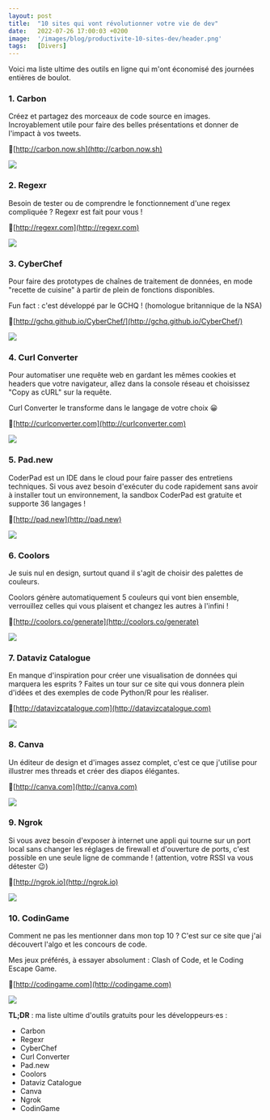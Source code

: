 ```yaml
---
layout: post
title:  "10 sites qui vont révolutionner votre vie de dev"
date:   2022-07-26 17:00:03 +0200
image:  '/images/blog/productivite-10-sites-dev/header.png'
tags:   [Divers]
---
```


Voici ma liste ultime des outils en ligne qui m'ont économisé des journées entières de boulot.

### 1. Carbon

Créez et partagez des morceaux de code source en images. Incroyablement utile pour faire des belles présentations et donner de l'impact à vos tweets.

🔗[http://carbon.now.sh](http://carbon.now.sh) 

<div class="gallery-box">
  <div class="gallery">
  <img src="/images/blog/productivite-10-sites-dev/1551945450034438144-FYlpaRQX0AIjbme.jpg" draggable="false">
  </div>
</div>

### 2. Regexr

Besoin de tester ou de comprendre le fonctionnement d'une regex compliquée ? Regexr est fait pour vous !

🔗[http://regexr.com](http://regexr.com) 

<div class="gallery-box">
  <div class="gallery">
  <img src="/images/blog/productivite-10-sites-dev/1551945452597268480-FYlwZirXwAAKnck.jpg" draggable="false">
  </div>
</div>

### 3. CyberChef

Pour faire des prototypes de chaînes de traitement de données, en mode "recette de cuisine" à partir de plein de fonctions disponibles.

Fun fact : c'est développé par le GCHQ ! (homologue britannique de la NSA)

🔗[http://gchq.github.io/CyberChef/](http://gchq.github.io/CyberChef/) 

<div class="gallery-box">
  <div class="gallery">
  <img src="/images/blog/productivite-10-sites-dev/1551945458485952518-FYltkbyWYAATI4k.jpg" draggable="false">
  </div>
</div>

### 4. Curl Converter

Pour automatiser une requête web en gardant les mêmes cookies et headers que votre navigateur, allez dans la console réseau et choisissez "Copy as cURL" sur la requête.

Curl Converter le transforme dans le langage de votre choix 😀

🔗[http://curlconverter.com](http://curlconverter.com) 

<div class="gallery-box">
  <div class="gallery">
  <img src="/images/blog/productivite-10-sites-dev/1551945460998365184-FYl1CzpWIAQVwtI.jpg" draggable="false">
  </div>
</div>

### 5. Pad‍.new

CoderPad est un IDE dans le cloud pour faire passer des entretiens techniques. Si vous avez besoin d'exécuter du code rapidement sans avoir à installer tout un environnement, la sandbox CoderPad est gratuite et supporte 36 langages !

🔗[http://pad.new](http://pad.new) 

<div class="gallery-box">
  <div class="gallery">
  <img src="/images/blog/productivite-10-sites-dev/1551945465473732608-FYl6eWRWYAEB58j.png" draggable="false">
  </div>
</div>

### 6. Coolors

Je suis nul en design, surtout quand il s'agit de choisir des palettes de couleurs.

Coolors génère automatiquement 5 couleurs qui vont bien ensemble, verrouillez celles qui vous plaisent et changez les autres à l'infini !

🔗[http://coolors.co/generate](http://coolors.co/generate) 

<div class="gallery-box">
  <div class="gallery">
  <img src="/images/blog/productivite-10-sites-dev/1551945470485954561-FYl7JyWXwAAUr5o.jpg" draggable="false">
  </div>
</div>

### 7. Dataviz Catalogue

En manque d'inspiration pour créer une visualisation de données qui marquera les esprits ? Faites un tour sur ce site qui vous donnera plein d'idées et des exemples de code Python/R pour les réaliser.

🔗[http://datavizcatalogue.com](http://datavizcatalogue.com) 

<div class="gallery-box">
  <div class="gallery">
  <img src="/images/blog/productivite-10-sites-dev/1551945472889307141-FYmMuaLWQAALIfY.jpg" draggable="false">
  </div>
</div>

### 8. Canva

Un éditeur de design et d'images assez complet, c'est ce que j'utilise pour illustrer mes threads et créer des diapos élégantes.

🔗[http://canva.com](http://canva.com) 

<div class="gallery-box">
  <div class="gallery">
  <img src="/images/blog/productivite-10-sites-dev/1551945475514933250-FYmRVurWIAAvZso.jpg" draggable="false">
  </div>
</div>

### 9. Ngrok

Si vous avez besoin d'exposer à internet une appli qui tourne sur un port local sans changer les réglages de firewall et d'ouverture de ports, c'est possible en une seule ligne de commande ! (attention, votre RSSI va vous détester 😉)

🔗[http://ngrok.io](http://ngrok.io) 

<div class="gallery-box">
  <div class="gallery">
  <img src="/images/blog/productivite-10-sites-dev/1551945480837398528-FYmYPlIWAAAxgIz.jpg" draggable="false">
  </div>
</div>

### 10. CodinGame

Comment ne pas les mentionner dans mon top 10 ? C'est sur ce site que j'ai découvert l'algo et les concours de code.

Mes jeux préférés, à essayer absolument : Clash of Code, et le Coding Escape Game.

🔗[http://codingame.com](http://codingame.com) 

<div class="gallery-box">
  <div class="gallery">
  <img src="/images/blog/productivite-10-sites-dev/1551945485270794240-FYmZKEcWAAAmH6P.jpg" draggable="false">
  </div>
</div>

**TL;DR** : ma liste ultime d'outils gratuits pour les développeurs·es :

- Carbon
- Regexr
- CyberChef
- Curl Converter
- Pad.‍new
- Coolors
- Dataviz Catalogue
- Canva
- Ngrok
- CodinGame

